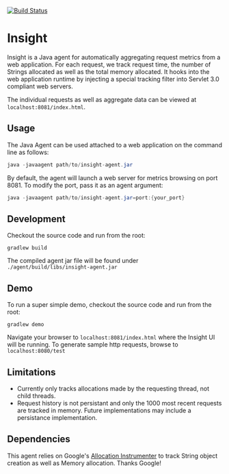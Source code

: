 [![Build Status](https://travis-ci.org/ebradshaw/insight.svg?branch=master)](https://travis-ci.org/ebradshaw/insight)
# Insight
Insight is a Java agent for automatically aggregating request metrics from a web application.  For each request, we track request time, the number of Strings allocated as well as the total memory allocated.  It hooks into the web application runtime by injecting a special tracking filter into Servlet 3.0 compliant web servers.

The individual requests as well as aggregate data can be viewed at `localhost:8081/index.html`.  

## Usage
The Java Agent can be used attached to a web application on the command line as follows:
```java
java -javaagent path/to/insight-agent.jar
```
By default, the agent will launch a web server for metrics browsing on port 8081.  To modify the port, pass it as an agent argument:
```java
java -javaagent path/to/insight-agent.jar=port:{your_port}
```

## Development
Checkout the source code and run from the root:
```
gradlew build
```
The compiled agent jar file will be found under `./agent/build/libs/insight-agent.jar`

## Demo
To run a super simple demo, checkout the source code and run from the root:
```
gradlew demo
```
Navigate your browser to `localhost:8081/index.html` where the Insight UI will be running.  To generate sample http requests, browse to `localhost:8080/test`

## Limitations
* Currently only tracks allocations made by the requesting thread, not child threads.
* Request history is not persistant and only the 1000 most recent requests are tracked in memory.  Future implementations may include a persistance implementation.

## Dependencies
This agent relies on Google's [Allocation Instrumenter](https://github.com/google/allocation-instrumenter) to track String object creation as well as Memory allocation.  Thanks Google!
